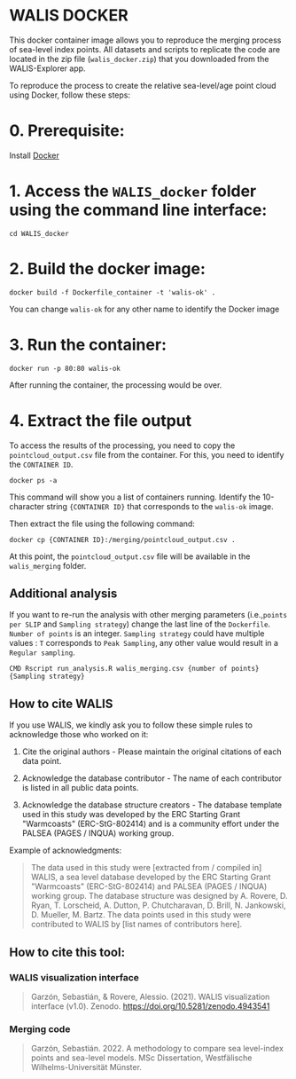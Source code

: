 # WALIS DOCKER

This docker container image allows you to reproduce the merging process of sea-level index points. All datasets and scripts to replicate the code are located in the zip file (`walis_docker.zip`) that you downloaded from the WALIS-Explorer app.

To reproduce the process to create the relative sea-level/age point cloud using Docker, follow these steps:

# 0. Prerequisite:

Install [Docker](https://docs.docker.com/get-docker/)

# 1. Access the `WALIS_docker` folder using the command line interface:

```
cd WALIS_docker
```
# 2. Build the docker image:

```
docker build -f Dockerfile_container -t 'walis-ok' .
```
You can change `walis-ok` for any other name to identify the Docker image


# 3. Run the container:

```
docker run -p 80:80 walis-ok
```
After running the container, the processing would be over.

# 4. Extract the file output

To access the results of the processing, you need to copy the `pointcloud_output.csv` file from the container. For this, you need to identify the `CONTAINER ID`.


```
docker ps -a  

```

This command will show you a list of containers running. Identify the 10-character string `{CONTAINER ID}` that corresponds to the `walis-ok` image.

Then extract the file using the following command:

```
docker cp {CONTAINER ID}:/merging/pointcloud_output.csv .

```

At this point, the `pointcloud_output.csv` file will be available in the `walis_merging` folder.

## Additional analysis

If you want to re-run the analysis with other merging parameters (i.e.,`points per SLIP` and `Sampling strategy`) change the last line of the `Dockerfile`. `Number of points` is an integer. `Sampling strategy` could have multiple values : `T` corresponds to `Peak Sampling`, any other value would result in a `Regular sampling`.

```
CMD Rscript run_analysis.R walis_merging.csv {number of points} {Sampling strategy}
```

## How to cite WALIS

If you use WALIS, we kindly ask you to follow these simple rules to acknowledge those who worked on it:

1) Cite the original authors - Please maintain the original citations of each data point.

2) Acknowledge the database contributor - The name of each contributor is listed in all public data points.

3) Acknowledge the database structure creators - The database template used in this study was developed by the ERC Starting Grant "Warmcoasts" (ERC-StG-802414) and is a community effort under the PALSEA (PAGES / INQUA) working group.

Example of acknowledgments: 

>The data used in this study were [extracted from / compiled in] WALIS, a sea level database developed by the ERC Starting Grant "Warmcoasts" (ERC-StG-802414) and PALSEA (PAGES / INQUA) working group. The database structure was designed by A. Rovere, D. Ryan, T. Lorscheid, A. Dutton, P. Chutcharavan, D. Brill, N. Jankowski, D. Mueller, M. Bartz. The data points used in this study were contributed to WALIS by [list names of contributors here].


## How to cite this tool:

### WALIS visualization interface

> Garzón, Sebastián, & Rovere, Alessio. (2021). WALIS visualization interface (v1.0). Zenodo. https://doi.org/10.5281/zenodo.4943541

### Merging code

> Garzón, Sebastián. 2022. A methodology to compare sea level-index points and sea-level models. MSc Dissertation, Westfälische Wilhelms-Universität Münster. 
